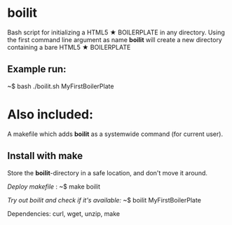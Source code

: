 # boilit
Bash script for initializing a HTML5 ★ BOILERPLATE in any directory.
Using the first command line argument as name **boilit** will create a new directory containing a bare HTML5 ★ BOILERPLATE

## Example run:
  ~$ bash ./boilit.sh MyFirstBoilerPlate

# Also included:
A makefile which adds **boilit** as a systemwide command (for current user).

## Install with make

Store the **boilit**-directory in a safe location, and don't move it around.

*Deploy makefile* :
  ~$ make boilit

*Try out boilit and check if it's available:*
  ~$ boilit MyFirstBoilerPlate

Dependencies: curl, wget, unzip, make
